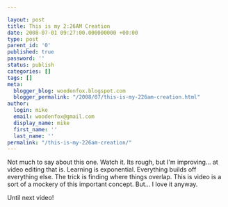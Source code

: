 ```yaml
---

layout: post
title: This is my 2:26AM Creation
date: 2008-07-01 09:27:00.000000000 +00:00
type: post
parent_id: '0'
published: true
password: ''
status: publish
categories: []
tags: []
meta:
  blogger_blog: woodenfox.blogspot.com
  blogger_permalink: "/2008/07/this-is-my-226am-creation.html"
author:
  login: mike
  email: woodenfox@gmail.com
  display_name: mike
  first_name: ''
  last_name: ''
permalink: "/this-is-my-226am-creation/"
---
```

Not much to say about this one. Watch it. Its rough, but I'm improving... at
video editing that is. Learning is exponential. Everything builds off
everything else. The trick is finding where things overlap. This is video is a
sort of a mockery of this important concept. But... I love it anyway.

Until next video!

